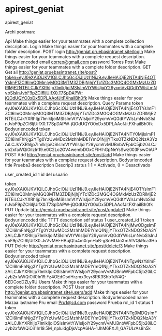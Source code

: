 # apirest_geniat
apirest_geniat

Archi postman: 

Api
Make things easier for your teammates with a complete collection description.
Login
Make things easier for your teammates with a complete folder description.
POST
login
http://geniat.pruebasintranet.site/login
Make things easier for your teammates with a complete request description.
Bodyurlencoded
email
correo@gmail.com
password
Torres
Post
Make things easier for your teammates with a complete folder description.
GET
Get all
http://geniat.pruebasintranet.site/post?token=eyJ0eXAiOiJKV1QiLCJhbGciOiJIUzI1NiJ9.eyJleHAiOjE2NTA4NjE4OTYsImF1ZCI6ImQ0MmIyMGQ3MTM3ZDBjNjhjYTc1ZDc3MGQ4OGMxMzUzZDRlMjE2NTEiLCJkYXRhIjp7ImlkIjoiMSIsImVtYWlsIjoiY29ycmVvQGdtYWlsLmNvbSIsInJvbF9pZCI6IjUifX0.T7SpDAPW-jQOdUQYO0xDx5DPLAAofJitFXhailBh0fk
Make things easier for your teammates with a complete request description.
Query Params
token
eyJ0eXAiOiJKV1QiLCJhbGciOiJIUzI1NiJ9.eyJleHAiOjE2NTA4NjE4OTYsImF1ZCI6ImQ0MmIyMGQ3MTM3ZDBjNjhjYTc1ZDc3MGQ4OGMxMzUzZDRlMjE2NTEiLCJkYXRhIjp7ImlkIjoiMSIsImVtYWlsIjoiY29ycmVvQGdtYWlsLmNvbSIsInJvbF9pZCI6IjUifX0.T7SpDAPW-jQOdUQYO0xDx5DPLAAofJitFXhailBh0fk
Bodyurlencoded
token
eyJ0eXAiOiJKV1QiLCJhbGciOiJIUzI1NiJ9.eyJleHAiOjE2NTA4NTY0MjIsImF1ZCI6ImFhNjg2YTg0YzUwMDc2MzhhMDE1YmQ1NjljYTkxOTZkNDQ2NzA3YzAiLCJkYXRhIjp7ImlkIjoiOSIsImVtYWlsIjoiY29ycmVvMUBnbWFpbC5jb20iLCJyb2xfaWQiOiIzIn19.e0C2Lo2OV4wembDOxCFIHlhGpNeYsSwz003FswObUP
POST
Add
http://geniat.pruebasintranet.site/post/add
Make things easier for your teammates with a complete request description.
Bodyurlencoded
title
Prueba3
description
Descrip3
status
1
1 = Activado, 0 = Desactivado

user_created_id
1
id del usuario

token
eyJ0eXAiOiJKV1QiLCJhbGciOiJIUzI1NiJ9.eyJleHAiOjE2NTA4NjE4OTYsImF1ZCI6ImQ0MmIyMGQ3MTM3ZDBjNjhjYTc1ZDc3MGQ4OGMxMzUzZDRlMjE2NTEiLCJkYXRhIjp7ImlkIjoiMSIsImVtYWlsIjoiY29ycmVvQGdtYWlsLmNvbSIsInJvbF9pZCI6IjUifX0.T7SpDAPW-jQOdUQYO0xDx5DPLAAofJitFXhailBh0fk
PUT
Update
http://geniat.pruebasintranet.site/post/update/1
Make things easier for your teammates with a complete request description.
Bodyurlencoded
title
TTTT
description
sdf
status
1
user_created_id
1
token
eyJ0eXAiOiJKV1QiLCJhbGciOiJIUzI1NiJ9.eyJleHAiOjE2NTA4NjMwODgsImF1ZCI6ImFhNjg2YTg0YzUwMDc2MzhhMDE1YmQ1NjljYTkxOTZkNDQ2NzA3YzAiLCJkYXRhIjp7ImlkIjoiMSIsImVtYWlsIjoiY29ycmVvQGdtYWlsLmNvbSIsInJvbF9pZCI6IjUifX0.JvVvMH-HBujQtu4m0qmHaB-gSoHUJoXmAfVQkRca3Ho
PUT
Delete
http://geniat.pruebasintranet.site/post/delete/3
Make things easier for your teammates with a complete request description.
Bodyurlencoded
token
eyJ0eXAiOiJKV1QiLCJhbGciOiJIUzI1NiJ9.eyJleHAiOjE2NTA4NTgwNzYsImF1ZCI6ImFhNjg2YTg0YzUwMDc2MzhhMDE1YmQ1NjljYTkxOTZkNDQ2NzA3YzAiLCJkYXRhIjp7ImlkIjoiOSIsImVtYWlsIjoiY29ycmVvMUBnbWFpbC5jb20iLCJyb2xfaWQiOiI0In19.Fz4OEdOsdHrzmx3cyr8RK3ShbTdV4Q-6EDCocDZLyRU
Users
Make things easier for your teammates with a complete folder description.
POST
User add
http://geniat.pruebasintranet.site/users/add
Make things easier for your teammates with a complete request description.
Bodyurlencoded
name
Mazaa
lastname
Pru
email
Pru1@sd.com
password
Prueba
rol_id
1
status
1
token
eyJ0eXAiOiJKV1QiLCJhbGciOiJIUzI1NiJ9.eyJleHAiOjE2NTA4NTg0MDQsImF1ZCI6ImFhNjg2YTg0YzUwMDc2MzhhMDE1YmQ1NjljYTkxOTZkNDQ2NzA3YzAiLCJkYXRhIjp7ImlkIjoiOSIsImVtYWlsIjoiY29ycmVvMUBnbWFpbC5jb20iLCJyb2xfaWQiOiI1In19.5M_npluidgDjsVcpA6HA-1JhM6FXJ1_GA7ULrAs8h5k
